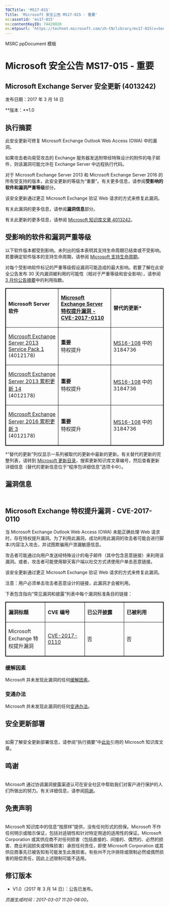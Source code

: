 ```yaml
---
TOCTitle: 'MS17-015'
Title: 'Microsoft 安全公告 MS17-015 - 重要'
ms:assetid: 'ms17-015'
ms:contentKeyID: 74420020
ms:mtpsurl: 'https://technet.microsoft.com/zh-CN/library/ms17-015(v=Security.10)'
---
```


MSRC ppDocument 模板

Microsoft 安全公告 MS17-015 - 重要
==================================

Microsoft Exchange Server 安全更新 (4013242)
--------------------------------------------

发布日期：2017 年 3 月 14 日

**版本：**1.0

执行摘要
--------

此安全更新可修复 Microsoft Exchange Outlook Web Access (OWA) 中的漏洞。

如果攻击者向易受攻击的 Exchange 服务器发送附带经特殊设计的附件的电子邮件，则该漏洞可能允许在 Exchange Server 中远程执行代码。

对于 Microsoft Exchange Server 2013 和 Microsoft Exchange Server 2016 的所有受支持的版本，此安全更新的等级为“重要”。有关更多信息，请参阅**受影响的软件和漏洞严重等级**部分。

该安全更新通过更正 Microsoft Exchange 验证 Web 请求的方式来修复此漏洞。

有关此漏洞的更多信息，请参阅**漏洞信息**部分。

有关此更新的更多信息，请参阅 [Microsoft 知识库文章 4013242](https://support.microsoft.com/zh-cn/help/4013242)。

受影响的软件和漏洞严重等级
--------------------------

以下软件版本都受到影响。未列出的版本表明其支持生命周期已结束或不受影响。若要确定软件版本的支持生命周期，请参阅 [Microsoft 支持生命周期](https://go.microsoft.com/fwlink/?linkid=21742)。

对每个受影响软件标记的严重等级假设漏洞可能造成的最大影响。若要了解在此安全公告发布 30 天内漏洞被利用的可能性（相对于严重等级和安全影响），请参阅 [3 月份公告摘要](https://technet.microsoft.com/zh-cn/library/security/ms17-mar)中的利用指数。

<p> </p>
<table style="border:1px solid black;">
<colgroup>
<col width="33%" />
<col width="33%" />
<col width="33%" />
</colgroup>
<tbody>
<tr class="odd">
<td style="border:1px solid black;"><p><strong>Microsoft Server 软件</strong></p></td>
<td style="border:1px solid black;"><p><a href="https://www.cve.mitre.org/cgi-bin/cvename.cgi?name=cve-2017-0110"><strong>Microsoft Exchange Server 特权提升漏洞 - CVE-2017-0110</strong></a></p></td>
<td style="border:1px solid black;"><p><strong>替代的更新*</strong></p></td>
</tr>  
<tr class="even">
<td style="border:1px solid black;"><p><a href="https://www.microsoft.com/downloads/zh-cn/details.aspx?familyid=1dc2c189-2d5d-4f86-9049-aa403af9c143&amp;displaylang=zh-cn">Microsoft Exchange Server 2013 Service Pack 1</a><br />
(4012178)</p></td>
<td style="border:1px solid black;"><p><strong>重要<br />
</strong>特权提升</p></td>
<td style="border:1px solid black;"><p><a href="https://go.microsoft.com/fwlink/?linkid=824829">MS16-108</a> 中的 3184736</p></td>
</tr>  
<tr class="odd">
<td style="border:1px solid black;"><p><a href="https://www.microsoft.com/downloads/zh-cn/details.aspx?familyid=7d376a06-0941-442b-a57e-37c821398c5c&amp;displaylang=zh-cn">Microsoft Exchange Server 2013 累积更新 14</a><br />
(4012178)</p></td>
<td style="border:1px solid black;"><p><strong>重要<br />
</strong>特权提升</p></td>
<td style="border:1px solid black;"><p><a href="https://go.microsoft.com/fwlink/?linkid=824829">MS16-108</a> 中的 3184736</p></td>
</tr>  
<tr class="even">
<td style="border:1px solid black;"><p><a href="https://www.microsoft.com/downloads/zh-cn/details.aspx?familyid=24370e12-50a1-4477-a664-11777eb93520&amp;displaylang=zh-cn">Microsoft Exchange Server 2016 累积更新 3</a><br />
(4012178)</p></td>
<td style="border:1px solid black;"><p><strong>重要<br />
</strong>特权提升</p></td>
<td style="border:1px solid black;"><p><a href="https://go.microsoft.com/fwlink/?linkid=824829">MS16-108</a> 中的 3184736</p></td>
</tr>  
</tbody>  
</table>
  
\*“替代的更新”列仅显示一系列被取代的更新中最新的更新。有关替代的更新的完整列表，请转到 [Microsoft 更新目录](https://catalog.update.microsoft.com/v7/site/home.aspx)，搜索更新知识库文章编号，然后查看更新详细信息（替代的更新信息位于“程序包详细信息”选项卡中）。
  
漏洞信息  
--------
  
<span id="sectionToggle2"></span>  
Microsoft Exchange 特权提升漏洞 - CVE-2017-0110  
-----------------------------------------------
  
当 Microsoft Exchange Outlook Web Access (OWA) 未能正确处理 Web 请求时，存在特权提升漏洞。为了利用此漏洞，成功利用此漏洞的攻击者可能会进行脚本/内容注入攻击，并试图欺骗用户泄漏敏感信息。
  
攻击者可能通过向用户发送经特殊设计的电子邮件（其中包含恶意链接）来利用该漏洞。或者，攻击者可能使用聊天客户端以社交方式诱使用户单击恶意链接。
  
该安全更新通过更正 Microsoft Exchange 验证 Web 请求的方式来修复此漏洞。
  
注意：用户必须单击攻击者恶意设计的链接，此漏洞才会被利用。
  
下表包含指向“常见漏洞和披露”列表中每个漏洞标准条目的链接：

<p> </p>
<table style="border:1px solid black;">  
<colgroup>  
<col width="25%" />  
<col width="25%" />  
<col width="25%" />  
<col width="25%" />  
</colgroup>  
<tbody>  
<tr class="odd">
<td style="border:1px solid black;"><p><strong>漏洞标题</strong></p></td>
<td style="border:1px solid black;"><p><strong>CVE 编号</strong></p></td>
<td style="border:1px solid black;"><p><strong>已公开披露</strong></p></td>
<td style="border:1px solid black;"><p><strong>已被利用</strong></p></td>
</tr>  
<tr class="even">
<td style="border:1px solid black;"><p>Microsoft Exchange 特权提升漏洞</p></td>
<td style="border:1px solid black;"><p><a href="https://www.cve.mitre.org/cgi-bin/cvename.cgi?name=cve-2017-0110">CVE-2017-0110</a></p></td>
<td style="border:1px solid black;"><p>否</p></td>
<td style="border:1px solid black;"><p>否</p></td>
</tr>  
</tbody>  
</table>
  
### 缓解因素
  
Microsoft 并未发现此漏洞的任何[缓解因素](https://technet.microsoft.com/zh-cn/library/security/dn848375.aspx)。
  
### 变通办法
  
Microsoft 并未发现此漏洞的任何[变通办法](https://technet.microsoft.com/zh-cn/library/security/dn848375.aspx)。
  
安全更新部署  
------------
  
<span id="sectionToggle3"></span>  
如需了解安全更新部署信息，请参阅“执行摘要”中[此处](#kbarticle)引用的 Microsoft 知识库文章。
  
鸣谢  
----
  
<span id="sectionToggle4"></span>  
Microsoft 通过协调漏洞披露渠道认可在安全社区中帮助我们对客户进行保护的人们所做出的努力。有关详细信息，请参阅[鸣谢](https://technet.microsoft.com/zh-cn/library/security/mt745121.aspx)。
  
免责声明  
--------
  
<span id="sectionToggle5"></span>  
Microsoft 知识库中的信息“按原样”提供，没有任何形式的担保。Microsoft 不作任何明示或暗示保证，包括对适销性和针对特定用途的适用性的保证。Microsoft Corporation 或其供应商不对任何损害（包括直接的、间接的、偶然的、必然的损害、商业利润损失或特殊损害）承担任何责任，即使 Microsoft Corporation 或其供应商事先已被告知有可能发生此类损害。有些州不允许排除或限制必然或偶然损害的赔偿责任，因此上述限制可能不适用。
  
修订版本  
--------
  
<span id="sectionToggle6"></span>  
-   V1.0（2017 年 3 月 14 日）：公告已发布。
  
*页面生成时间：2017-03-07 11:20-08:00。*
